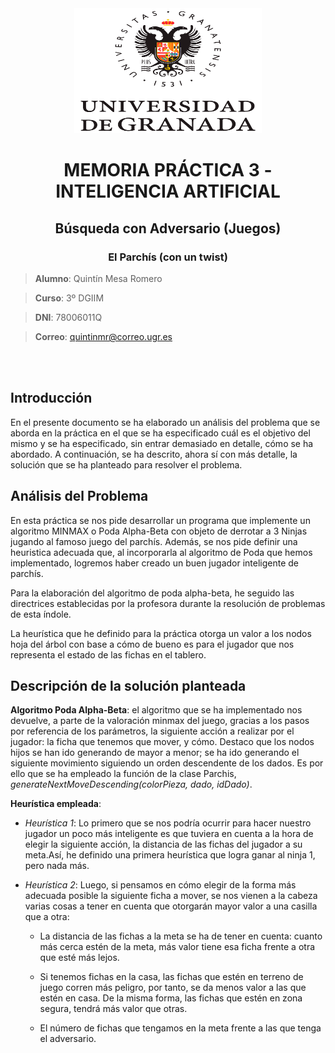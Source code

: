<div align="center"><img src="logo.png"  width="300" height="200">

</br>

# **MEMORIA PRÁCTICA 3 - INTELIGENCIA ARTIFICIAL**
## Búsqueda con Adversario (Juegos)
### El Parchís (con un twist) </div>

> **Alumno**: Quintín Mesa Romero

>  **Curso**: 3º DGIIM
  
>  **DNI**: 78006011Q
  
>  **Correo**: quintinmr@correo.ugr.es

</br>
</br>

## Introducción

En el presente documento se ha elaborado un análisis del problema que se aborda en la práctica en el que se ha especificado cuál es el objetivo del mismo y se ha especificado, sin entrar demasiado en detalle, cómo se ha abordado. A continuación, se ha descrito, ahora sí con más detalle, la solución que se ha planteado para resolver el problema.

## Análisis del Problema

En esta práctica se nos pide desarrollar un programa que implemente un algoritmo MINMAX o Poda Alpha-Beta con objeto de derrotar a 3 Ninjas jugando al famoso juego del parchís. Además, se nos pide definir una heuristica adecuada que, al incorporarla al algoritmo de Poda que hemos implementado, logremos haber creado un buen jugador inteligente de parchís.

Para la elaboración del algoritmo de poda alpha-beta, he seguido las directrices establecidas por la profesora durante la resolución de problemas de esta índole.

La heurística que he definido para la práctica otorga un valor a los nodos hoja del árbol con base a cómo de bueno es para el jugador que nos representa el estado de las fichas en el tablero.

## Descripción de la solución planteada

**Algoritmo Poda Alpha-Beta**: el algoritmo que se ha implementado nos devuelve, a parte de la valoración minmax del juego, gracias a los pasos por referencia de los parámetros, la siguiente acción a realizar por el jugador: la ficha que tenemos que mover, y cómo. Destaco que los nodos hijos se han ido generando de mayor a menor; se ha ido generando el siguiente movimiento siguiendo un orden descendente de los dados. Es por ello que se ha empleado la función de la clase Parchis, *generateNextMoveDescending(colorPieza, dado, idDado)*.

**Heurística empleada**: 

* *Heurística 1*: Lo primero que se nos podría ocurrir para hacer nuestro jugador un poco más inteligente es que tuviera en cuenta a la hora de elegir la siguiente acción, la distancia de las fichas del jugador a su meta.Así, he definido una primera heurística que logra ganar al ninja 1, pero nada más.

* *Heurística 2*: Luego, si pensamos en cómo elegir de la forma más adecuada posible la siguiente ficha a mover, se nos vienen a la cabeza varias cosas a tener en cuenta que otorgarán mayor valor a una casilla que a otra: 
    
    * La distancia de las fichas a la meta se ha de tener en cuenta: cuanto más cerca estén de la meta, más valor tiene esa ficha frente a otra que esté más lejos.

    * Si tenemos fichas en la casa, las fichas que estén en terreno de juego corren más peligro, por tanto, se da menos valor a las que estén en casa. De la misma forma, las fichas que estén en zona segura, tendrá más valor que otras.

    * El número de fichas que tengamos en la meta frente a las que tenga el adversario.





